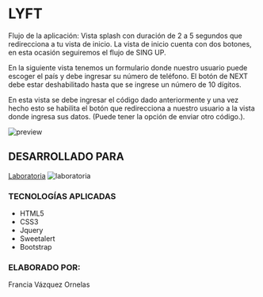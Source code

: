 # LYFT

Flujo de la aplicación:
Vista splash con duración de 2 a 5 segundos que redirecciona a tu vista de inicio. La vista de inicio cuenta con dos botones, en esta ocasión seguiremos el flujo de SING UP.

En la siguiente vista tenemos un formulario donde nuestro usuario puede escoger el país y debe ingresar su número de teléfono. El botón de NEXT debe estar deshabilitado hasta que se ingrese un número de 10 dígitos. 

En esta vista se debe ingresar el código dado anteriormente y una vez hecho esto se habilita el botón que redirecciona a nuestro usuario a la vista donde ingresa sus datos. (Puede tener la opción de enviar otro código.).


![preview](https://user-images.githubusercontent.com/37431745/45124177-f0b7f600-b12e-11e8-8bb8-9d896f5214d3.png)


## DESARROLLADO PARA
[Laboratoria](http://laboratoria.la)
![laboratoria](assets/image/laboratoria.png)



### TECNOLOGÍAS APLICADAS

- HTML5
- CSS3
- Jquery
- Sweetalert
- Bootstrap



### ELABORADO POR:
Francia Vázquez Ornelas



